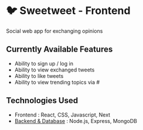 # 🐦 Sweetweet - Frontend

Social web app for exchanging opinions

## Currently Available Features
- Ability to sign up / log in
- Ability to view exchanged tweets
- Ability to like tweets
- Ability to view trending topics via #

## Technologies Used
- Frontend : React, CSS, Javascript, Next
- [Backend & Database](https://github.com/ManuPuyuelo/sweetweet-backend) : Node.js, Express, MongoDB
